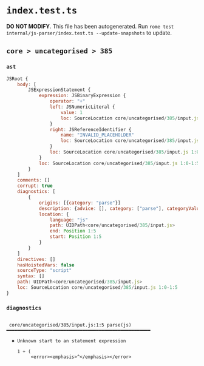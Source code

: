 # `index.test.ts`

**DO NOT MODIFY**. This file has been autogenerated. Run `rome test internal/js-parser/index.test.ts --update-snapshots` to update.

## `core > uncategorised > 385`

### `ast`

```javascript
JSRoot {
	body: [
		JSExpressionStatement {
			expression: JSBinaryExpression {
				operator: "+"
				left: JSNumericLiteral {
					value: 1
					loc: SourceLocation core/uncategorised/385/input.js 1:0-1:1
				}
				right: JSReferenceIdentifier {
					name: "INVALID_PLACEHOLDER"
					loc: SourceLocation core/uncategorised/385/input.js 1:5-1:5
				}
				loc: SourceLocation core/uncategorised/385/input.js 1:0-1:5
			}
			loc: SourceLocation core/uncategorised/385/input.js 1:0-1:5
		}
	]
	comments: []
	corrupt: true
	diagnostics: [
		{
			origins: [{category: "parse"}]
			description: {advice: [], category: ["parse"], categoryValue: "js", message: [RAW_MARKUP {value: "Unknown start to an "}, "statement expression"]}
			location: {
				language: "js"
				path: UIDPath<core/uncategorised/385/input.js>
				end: Position 1:5
				start: Position 1:5
			}
		}
	]
	directives: []
	hasHoistedVars: false
	sourceType: "script"
	syntax: []
	path: UIDPath<core/uncategorised/385/input.js>
	loc: SourceLocation core/uncategorised/385/input.js 1:0-1:5
}
```

### `diagnostics`

```

 core/uncategorised/385/input.js:1:5 parse(js) ━━━━━━━━━━━━━━━━━━━━━━━━━━━━━━━━━━━━━━━━━━━━━━━━━━━━━

  ✖ Unknown start to an statement expression

    1 + (
         <error><emphasis>^</emphasis></error>


```
